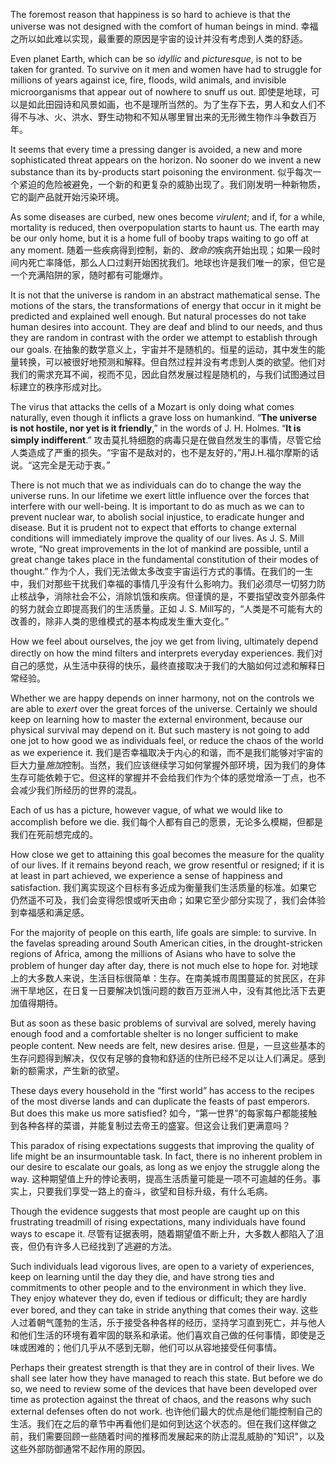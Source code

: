 The foremost reason that happiness is so hard to achieve is that the universe was not designed with the comfort of human beings in mind. 
幸福之所以如此难以实现，最重要的原因是宇宙的设计并没有考虑到人类的舒适。

Even planet Earth, which can be so *idyllic* and *picturesque*, is not to be taken for granted. To survive on it men and women have had to struggle for millions of years against ice, fire, floods, wild animals, and invisible microorganisms that appear out of nowhere to snuff us out.
即使是地球，可以是如此田园诗和风景如画，也不是理所当然的。为了生存下去，男人和女人们不得不与冰、火、洪水、野生动物和不知从哪里冒出来的无形微生物作斗争数百万年。

It seems that every time a pressing danger is avoided, a new and more sophisticated threat appears on the horizon. No sooner do we invent a new substance than its by-products start poisoning the environment. 
似乎每次一个紧迫的危险被避免，一个新的和更复杂的威胁出现了。我们刚发明一种新物质，它的副产品就开始污染环境。

As some diseases are curbed, new ones become *virulent*; and if, for a while, mortality is reduced, then overpopulation starts to haunt us. The earth may be our only home, but it is a home full of booby traps waiting to go off at any moment.
随着一些疾病得到控制，新的、*致命的*疾病开始出现；如果一段时间内死亡率降低，那么人口过剩开始困扰我们。地球也许是我们唯一的家，但它是一个充满陷阱的家，随时都有可能爆炸。

It is not that the universe is random in an abstract mathematical sense. The motions of the stars, the transformations of energy that occur in it might be predicted and explained well enough. But natural processes do not take human desires into account. They are deaf and blind to our needs, and thus they are random in contrast with the order we attempt to establish through our goals. 
在抽象的数学意义上，宇宙并不是随机的。恒星的运动，其中发生的能量转换，可以被很好地预测和解释。但自然过程并没有考虑到人类的欲望。他们对我们的需求充耳不闻，视而不见，因此自然发展过程是随机的，与我们试图通过目标建立的秩序形成对比。

The virus that attacks the cells of a Mozart is only doing what comes naturally, even though it inflicts a grave loss on humankind. “**The universe is not hostile, nor yet is it friendly**,” in the words of J. H. Holmes. “**It is simply indifferent**.”
攻击莫扎特细胞的病毒只是在做自然发生的事情，尽管它给人类造成了严重的损失。“宇宙不是敌对的，也不是友好的，”用J.H.福尔摩斯的话说。“这完全是无动于衷。”

There is not much that we as individuals can do to change the way the universe runs. In our lifetime we exert little influence over the forces that interfere with our well-being. It is important to do as much as we can to prevent nuclear war, to abolish social injustice, to eradicate hunger and disease. But it is prudent not to expect that efforts to change external conditions will immediately improve the quality of our lives. As J. S. Mill wrote, “No great improvements in the lot of mankind are possible, until a great change takes place in the fundamental constitution of their modes of thought.”
作为个人，我们无法做太多改变宇宙运行方式的事情。在我们的一生中，我们对那些干扰我们幸福的事情几乎没有什么影响力。我们必须尽一切努力防止核战争，消除社会不公，消除饥饿和疾病。但谨慎的是，不要指望改变外部条件的努力就会立即提高我们的生活质量。正如 J. S. Mill写的，“人类是不可能有大的改善的，除非人类的思维模式的基本构成发生重大变化。”

How we feel about ourselves, the joy we get from living, ultimately depend directly on how the mind filters and interprets everyday experiences. 
我们对自己的感觉，从生活中获得的快乐，最终直接取决于我们的大脑如何过滤和解释日常经验。

Whether we are happy depends on inner harmony, not on the controls we are able to *exert* over the great forces of the universe. Certainly we should keep on learning how to master the external environment, because our physical survival may depend on it. But such mastery is not going to add one jot to how good we as individuals feel, or reduce the chaos of the world as we experience it. 
我们是否幸福取决于内心的和谐，而不是我们能够对宇宙的巨大力量*施加*控制。当然，我们应该继续学习如何掌握外部环境，因为我们的身体生存可能依赖于它。但这样的掌握并不会给我们作为个体的感觉增添一丁点，也不会减少我们所经历的世界的混乱。

Each of us has a picture, however vague, of what we would like to accomplish before we die. 
我们每个人都有自己的愿景，无论多么模糊，但都是我们在死前想完成的。

How close we get to attaining this goal becomes the measure for the quality of our lives. If it remains beyond reach, we grow resentful or resigned; if it is at least in part achieved, we experience a sense of happiness and satisfaction.
我们离实现这个目标有多近成为衡量我们生活质量的标准。如果它仍然遥不可及，我们会变得怨恨或听天由命；如果它至少部分实现了，我们会体验到幸福感和满足感。

For the majority of people on this earth, life goals are simple: to survive. In the favelas spreading around South American cities, in the drought-stricken regions of Africa, among the millions of Asians who have to solve the problem of hunger day after day, there is not much else to hope for.
对地球上的大多数人来说，生活目标很简单：生存。在南美城市周围蔓延的贫民区，在非洲干旱地区，在日复一日要解决饥饿问题的数百万亚洲人中，没有其他比活下去更加值得期待。

But as soon as these basic problems of survival are solved, merely having enough food and a comfortable shelter is no longer sufficient to make people content. New needs are felt, new desires arise. 
但是，一旦这些基本的生存问题得到解决，仅仅有足够的食物和舒适的住所已经不足以让人们满足。感到新的额需求，产生新的欲望。

These days every household in the “first world” has access to the recipes of the most diverse lands and can duplicate the feasts of past emperors. But does this make us more satisfied?
如今，“第一世界”的每家每户都能接触到各种各样的菜谱，并能复制过去帝王的盛宴。但这会让我们更满意吗？

This paradox of rising expectations suggests that improving the quality of life might be an insurmountable task. In fact, there is no inherent problem in our desire to escalate our goals, as long as we enjoy the struggle along the way. 
这种期望值上升的悖论表明，提高生活质量可能是一项不可逾越的任务。事实上，只要我们享受一路上的奋斗，欲望和目标升级，有什么毛病。

Though the evidence suggests that most people are caught up on this frustrating treadmill of rising expectations, many individuals have found ways to escape it.
尽管有证据表明，随着期望值不断上升，大多数人都陷入了沮丧，但仍有许多人已经找到了逃避的方法。

Such individuals lead vigorous lives, are open to a variety of experiences, keep on learning until the day they die, and have strong ties and commitments to other people and to the environment in which they live. They enjoy whatever they do, even if tedious or difficult; they are hardly ever bored, and they can take in stride anything that comes their way. 
这些人过着朝气蓬勃的生活，乐于接受各种各样的经历，坚持学习直到死亡，并与他人和他们生活的环境有着牢固的联系和承诺。他们喜欢自己做的任何事情，即使是乏味或困难的；他们几乎从不感到无聊，他们可以从容地接受任何事情。

Perhaps their greatest strength is that they are in control of their lives. We shall see later how they have managed to reach this state. But before we do so, we need to review some of the devices that have been developed over time as protection against the threat of chaos, and the reasons why such external defenses often do not work.
也许他们最大的优点是他们能控制自己的生活。我们在之后的章节中再看他们是如何到达这个状态的。但在我们这样做之前，我们需要回顾一些随着时间的推移而发展起来的防止混乱威胁的"知识"，以及这些外部防御通常不起作用的原因。